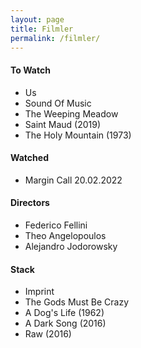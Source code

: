 ```yaml
---
layout: page
title: Filmler
permalink: /filmler/
---
```


#### To Watch
*	Us
*	Sound Of Music
*	The Weeping Meadow
*	Saint Maud (2019)
*	The Holy Mountain (1973)

#### Watched
* Margin Call 20.02.2022

#### Directors

* Federico Fellini
* Theo Angelopoulos
* Alejandro Jodorowsky

#### Stack
* Imprint
* The Gods Must Be Crazy
* A Dog's Life (1962)
* A Dark Song (2016)
* Raw (2016)

